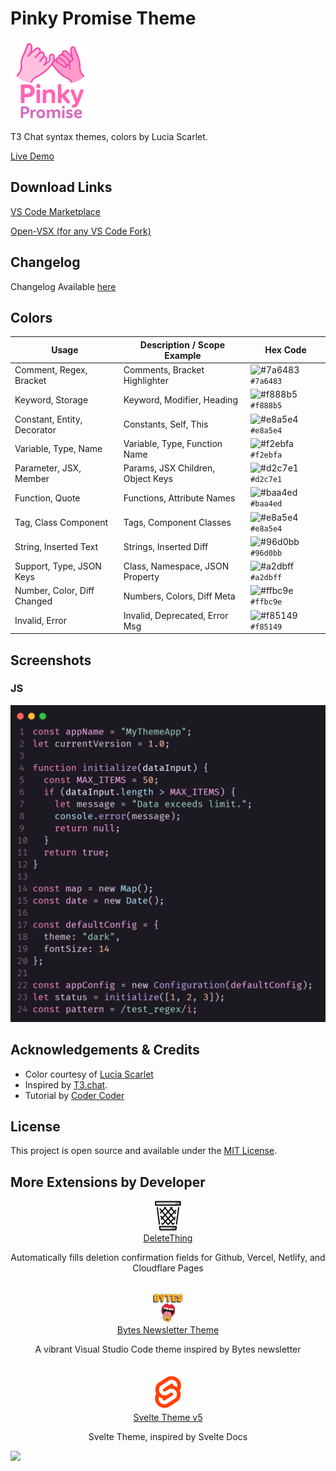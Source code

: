 # Pinky Promise Theme

![Pinky Promise](./images/p1s.png)

T3 Chat syntax themes, colors by Lucia Scarlet. 

[Live Demo](https://vscodethemes.com/e/ZubairIbnZamir.pinky-promise-theme/)

## Download Links
[VS Code Marketplace](https://marketplace.visualstudio.com/items?itemName=ZubairIbnZamir.pinky-promise-theme)

[Open-VSX (for any VS Code Fork)](https://open-vsx.org/extension/ZubairIbnZamir/pinky-promise-theme)

## Changelog
Changelog Available [here](./CHANGELOG.md) 

## Colors

| Usage                          | Description / Scope Example       | Hex Code                                                           |
| ----------------------------- | --------------------------------- | ------------------------------------------------------------------ |
| Comment, Regex, Bracket       | Comments, Bracket Highlighter     | ![#7a6483](https://placehold.co/15/7a6483/ffffff?text=+) `#7a6483` |
| Keyword, Storage              | Keyword, Modifier, Heading        | ![#f888b5](https://placehold.co/15/f888b5/000000?text=+) `#f888b5` |
| Constant, Entity, Decorator   | Constants, Self, This             | ![#e8a5e4](https://placehold.co/15/e8a5e4/000000?text=+) `#e8a5e4` |
| Variable, Type, Name          | Variable, Type, Function Name     | ![#f2ebfa](https://placehold.co/15/f2ebfa/000000?text=+) `#f2ebfa` |
| Parameter, JSX, Member        | Params, JSX Children, Object Keys | ![#d2c7e1](https://placehold.co/15/d2c7e1/000000?text=+) `#d2c7e1` |
| Function, Quote               | Functions, Attribute Names        | ![#baa4ed](https://placehold.co/15/baa4ed/000000?text=+) `#baa4ed` |
| Tag, Class Component          | Tags, Component Classes           | ![#e8a5e4](https://placehold.co/15/e8a5e4/000000?text=+) `#e8a5e4` |
| String, Inserted Text         | Strings, Inserted Diff            | ![#96d0bb](https://placehold.co/15/96d0bb/000000?text=+) `#96d0bb` |
| Support, Type, JSON Keys      | Class, Namespace, JSON Property   | ![#a2dbff](https://placehold.co/15/a2dbff/000000?text=+) `#a2dbff` |
| Number, Color, Diff Changed   | Numbers, Colors, Diff Meta        | ![#ffbc9e](https://placehold.co/15/ffbc9e/000000?text=+) `#ffbc9e` |
| Invalid, Error                | Invalid, Deprecated, Error Msg    | ![#f85149](https://placehold.co/15/f85149/ffffff?text=+) `#f85149` |



## Screenshots
### JS
![Screenshots](./images/demo/js.png)
<!-- ![Screenshots](https://github.com/user/repo/raw/main/images/image.png) -->


## Acknowledgements & Credits
- Color courtesy of [Lucia Scarlet](https://gist.github.com/luciascarlet/697c8585c306cd5cfff429ba2cd6506f)
- Inspired by [T3.chat](https://t3.chat).
- Tutorial by [Coder Coder](https://www.youtube.com/watch?v=pGzssFNtWXw)
<!-- - Color Names Collected from [colorprofessor.com](https://colorprofessor.com). -->


## License

This project is open source and available under the [MIT License](LICENSE).


## More Extensions by Developer

<div style="text-align: center;">

  <a href="https://github.com/2u841r/DeleteThing">
    <img
      src="https://github.com/2u841r/DeleteThing/raw/main/icons/icon48.png"
      alt="DeleteThing"
    />
  </a>
  <br />
  <a href="https://github.com/2u841r/DeleteThing">DeleteThing</a>
  <p>
    Automatically fills deletion confirmation fields for Github, Vercel,
    Netlify, and Cloudflare Pages
  </p>

  <br />

  <a href="https://github.com/2u841r/bytes-newsletter-theme">
    <img
      src="https://github.com/2u841r/bytes-newsletter-theme/raw/main/images/logo.png"
      alt="Bytes" width="48"
    />
  </a>
  <br />
  <a href="https://github.com/2u841r/bytes-newsletter-theme">
    Bytes Newsletter Theme
  </a>
  <p>A vibrant Visual Studio Code theme inspired by Bytes newsletter</p>

  <br />

  <a href="https://github.com/2u841r/svelte-theme-v5">
    <img
      src="https://github.com/2u841r/svelte-theme-v5/raw/main/images/svelte-logo.png"
      alt="Svelte" width="48"
    />
  </a>
  <br />
  <a href="https://github.com/2u841r/svelte-theme-v5">Svelte Theme v5</a>
  <p>Svelte Theme, inspired by Svelte Docs</p>

</div>


![](https://rs2.deno.dev/2u841r/pinky-promise-theme)
